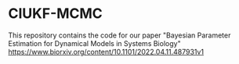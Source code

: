 # CIUKF-MCMC

This repository contains the code for our paper "Bayesian Parameter Estimation for Dynamical Models in Systems Biology"
https://www.biorxiv.org/content/10.1101/2022.04.11.487931v1
